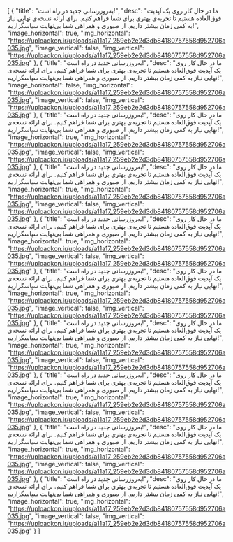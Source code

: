 [
  {
    "title": "به‌روزرسانی جدید در راه است!",
    "desc": "ما در حال کار روی یک آپدیت فوق‌العاده هستیم تا تجربه‌ی بهتری برای شما فراهم کنیم. برای ارائه نسخه‌ی نهایی نیاز به کمی زمان بیشتر داریم. از صبوری و همراهی شما بی‌نهایت سپاسگزاریم!",
    "image_horizontal": true,
    "img_horizontal": "https://uploadkon.ir/uploads/a11a17_259eb2e2d3db84180757558d952706a035.jpg",
    "image_vertical": false,
    "img_vertical": "https://uploadkon.ir/uploads/a11a17_259eb2e2d3db84180757558d952706a035.jpg"
  },
  {
    "title": "به‌روزرسانی جدید در راه است!",
    "desc": "ما در حال کار روی یک آپدیت فوق‌العاده هستیم تا تجربه‌ی بهتری برای شما فراهم کنیم. برای ارائه نسخه‌ی نهایی نیاز به کمی زمان بیشتر داریم. از صبوری و همراهی شما بی‌نهایت سپاسگزاریم!",
    "image_horizontal": false,
    "img_horizontal": "https://uploadkon.ir/uploads/a11a17_259eb2e2d3db84180757558d952706a035.jpg",
    "image_vertical": false,
    "img_vertical": "https://uploadkon.ir/uploads/a11a17_259eb2e2d3db84180757558d952706a035.jpg"
  },
  {
    "title": "به‌روزرسانی جدید در راه است!",
    "desc": "ما در حال کار روی یک آپدیت فوق‌العاده هستیم تا تجربه‌ی بهتری برای شما فراهم کنیم. برای ارائه نسخه‌ی نهایی نیاز به کمی زمان بیشتر داریم. از صبوری و همراهی شما بی‌نهایت سپاسگزاریم!",
    "image_horizontal": true,
    "img_horizontal": "https://uploadkon.ir/uploads/a11a17_259eb2e2d3db84180757558d952706a035.jpg",
    "image_vertical": false,
    "img_vertical": "https://uploadkon.ir/uploads/a11a17_259eb2e2d3db84180757558d952706a035.jpg"
  },
  {
    "title": "به‌روزرسانی جدید در راه است!",
    "desc": "ما در حال کار روی یک آپدیت فوق‌العاده هستیم تا تجربه‌ی بهتری برای شما فراهم کنیم. برای ارائه نسخه‌ی نهایی نیاز به کمی زمان بیشتر داریم. از صبوری و همراهی شما بی‌نهایت سپاسگزاریم!",
    "image_horizontal": true,
    "img_horizontal": "https://uploadkon.ir/uploads/a11a17_259eb2e2d3db84180757558d952706a035.jpg",
    "image_vertical": false,
    "img_vertical": "https://uploadkon.ir/uploads/a11a17_259eb2e2d3db84180757558d952706a035.jpg"
  },
  {
    "title": "به‌روزرسانی جدید در راه است!",
    "desc": "ما در حال کار روی یک آپدیت فوق‌العاده هستیم تا تجربه‌ی بهتری برای شما فراهم کنیم. برای ارائه نسخه‌ی نهایی نیاز به کمی زمان بیشتر داریم. از صبوری و همراهی شما بی‌نهایت سپاسگزاریم!",
    "image_horizontal": true,
    "img_horizontal": "https://uploadkon.ir/uploads/a11a17_259eb2e2d3db84180757558d952706a035.jpg",
    "image_vertical": false,
    "img_vertical": "https://uploadkon.ir/uploads/a11a17_259eb2e2d3db84180757558d952706a035.jpg"
  },
  {
    "title": "به‌روزرسانی جدید در راه است!",
    "desc": "ما در حال کار روی یک آپدیت فوق‌العاده هستیم تا تجربه‌ی بهتری برای شما فراهم کنیم. برای ارائه نسخه‌ی نهایی نیاز به کمی زمان بیشتر داریم. از صبوری و همراهی شما بی‌نهایت سپاسگزاریم!",
    "image_horizontal": true,
    "img_horizontal": "https://uploadkon.ir/uploads/a11a17_259eb2e2d3db84180757558d952706a035.jpg",
    "image_vertical": false,
    "img_vertical": "https://uploadkon.ir/uploads/a11a17_259eb2e2d3db84180757558d952706a035.jpg"
  },
  {
    "title": "به‌روزرسانی جدید در راه است!",
    "desc": "ما در حال کار روی یک آپدیت فوق‌العاده هستیم تا تجربه‌ی بهتری برای شما فراهم کنیم. برای ارائه نسخه‌ی نهایی نیاز به کمی زمان بیشتر داریم. از صبوری و همراهی شما بی‌نهایت سپاسگزاریم!",
    "image_horizontal": true,
    "img_horizontal": "https://uploadkon.ir/uploads/a11a17_259eb2e2d3db84180757558d952706a035.jpg",
    "image_vertical": false,
    "img_vertical": "https://uploadkon.ir/uploads/a11a17_259eb2e2d3db84180757558d952706a035.jpg"
  },
  {
    "title": "به‌روزرسانی جدید در راه است!",
    "desc": "ما در حال کار روی یک آپدیت فوق‌العاده هستیم تا تجربه‌ی بهتری برای شما فراهم کنیم. برای ارائه نسخه‌ی نهایی نیاز به کمی زمان بیشتر داریم. از صبوری و همراهی شما بی‌نهایت سپاسگزاریم!",
    "image_horizontal": true,
    "img_horizontal": "https://uploadkon.ir/uploads/a11a17_259eb2e2d3db84180757558d952706a035.jpg",
    "image_vertical": false,
    "img_vertical": "https://uploadkon.ir/uploads/a11a17_259eb2e2d3db84180757558d952706a035.jpg"
  },
  {
    "title": "به‌روزرسانی جدید در راه است!",
    "desc": "ما در حال کار روی یک آپدیت فوق‌العاده هستیم تا تجربه‌ی بهتری برای شما فراهم کنیم. برای ارائه نسخه‌ی نهایی نیاز به کمی زمان بیشتر داریم. از صبوری و همراهی شما بی‌نهایت سپاسگزاریم!",
    "image_horizontal": true,
    "img_horizontal": "https://uploadkon.ir/uploads/a11a17_259eb2e2d3db84180757558d952706a035.jpg",
    "image_vertical": false,
    "img_vertical": "https://uploadkon.ir/uploads/a11a17_259eb2e2d3db84180757558d952706a035.jpg"
  },
  {
    "title": "به‌روزرسانی جدید در راه است!",
    "desc": "ما در حال کار روی یک آپدیت فوق‌العاده هستیم تا تجربه‌ی بهتری برای شما فراهم کنیم. برای ارائه نسخه‌ی نهایی نیاز به کمی زمان بیشتر داریم. از صبوری و همراهی شما بی‌نهایت سپاسگزاریم!",
    "image_horizontal": true,
    "img_horizontal": "https://uploadkon.ir/uploads/a11a17_259eb2e2d3db84180757558d952706a035.jpg",
    "image_vertical": false,
    "img_vertical": "https://uploadkon.ir/uploads/a11a17_259eb2e2d3db84180757558d952706a035.jpg"
  }
]
